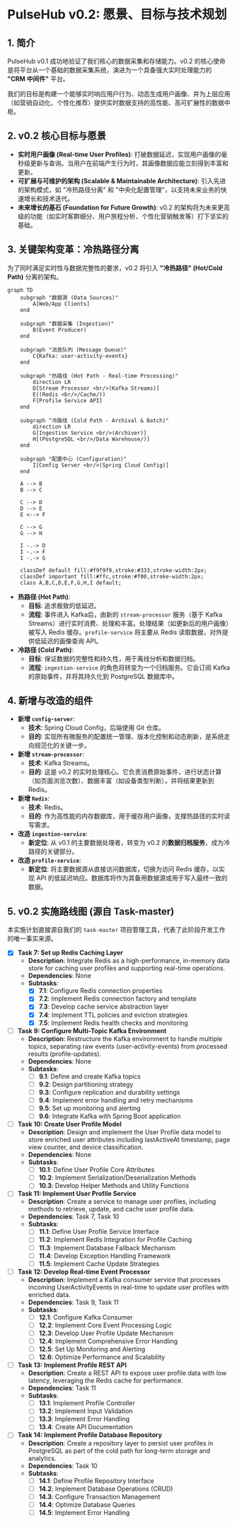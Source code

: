 # PulseHub v0.2: 愿景、目标与技术规划

## 1. 简介

PulseHub v0.1 成功地验证了我们核心的数据采集和存储能力。v0.2 的核心使命是将平台从一个基础的数据采集系统，演进为一个具备强大实时处理能力的 **"CRM 中间件"** 平台。

我们的目标是构建一个能够实时响应用户行为、动态生成用户画像、并为上层应用（如营销自动化、个性化推荐）提供实时数据支持的高性能、高可扩展性的数据中枢。

## 2. v0.2 核心目标与愿景

- **实时用户画像 (Real-time User Profiles)**: 打破数据延迟，实现用户画像的毫秒级更新与查询。当用户在前端产生行为时，其画像数据应能立刻得到丰富和更新。
- **可扩展与可维护的架构 (Scalable & Maintainable Architecture)**: 引入先进的架构模式，如 "冷热路径分离" 和 "中央化配置管理"，以支持未来业务的快速增长和技术迭代。
- **未来增长的基石 (Foundation for Future Growth)**: v0.2 的架构将为未来更高级的功能（如实时客群细分、用户旅程分析、个性化营销触发等）打下坚实的基础。

## 3. 关键架构变革：冷热路径分离

为了同时满足实时性与数据完整性的要求，v0.2 将引入 **"冷热路径" (Hot/Cold Path)** 分离的架构。

```mermaid
graph TD
    subgraph "数据源 (Data Sources)"
        A[Web/App Clients]
    end

    subgraph "数据采集 (Ingestion)"
        B(Event Producer)
    end

    subgraph "消息队列 (Message Queue)"
        C{Kafka: user-activity-events}
    end

    subgraph "热路径 (Hot Path - Real-time Processing)"
        direction LR
        D[Stream Processor <br/>(Kafka Streams)]
        E((Redis <br/>/Cache/))
        F[Profile Service API]
    end

    subgraph "冷路径 (Cold Path - Archival & Batch)"
        direction LR
        G[Ingestion Service <br/>(Archiver)]
        H[(PostgreSQL <br/>/Data Warehouse/)]
    end
    
    subgraph "配置中心 (Configuration)"
        I[Config Server <br/>(Spring Cloud Config)]
    end

    A --> B
    B --> C

    C --> D
    D --> E
    E <--> F

    C --> G
    G --> H

    I -.-> D
    I -.-> F
    I -.-> G

    classDef default fill:#f9f9f9,stroke:#333,stroke-width:2px;
    classDef important fill:#ffc,stroke:#f00,stroke-width:2px;
    class A,B,C,D,E,F,G,H,I default;
```

- **热路径 (Hot Path)**:
  - **目标**: 追求极致的低延迟。
  - **流程**: 事件进入 Kafka后，由新的 `stream-processor` 服务（基于 Kafka Streams）进行实时消费、处理和丰富。处理结果（如更新后的用户画像）被写入 Redis 缓存。`profile-service` 将主要从 Redis 读取数据，对外提供低延迟的画像查询 API。
- **冷路径 (Cold Path)**:
  - **目标**: 保证数据的完整性和持久性，用于离线分析和数据归档。
  - **流程**: `ingestion-service` 的角色将转变为一个归档服务。它会订阅 Kafka 的原始事件，并将其持久化到 PostgreSQL 数据库中。

## 4. 新增与改造的组件

- **新增 `config-server`**:
  - **技术**: Spring Cloud Config，后端使用 Git 仓库。
  - **目的**: 实现所有微服务的配置统一管理、版本化控制和动态刷新，是系统走向规范化的关键一步。
- **新增 `stream-processor`**:
  - **技术**: Kafka Streams。
  - **目的**: 这是 v0.2 的实时处理核心。它负责消费原始事件，进行状态计算（如页面浏览次数）、数据丰富（如设备类型判断），并将结果更新到 Redis。
- **新增 `Redis`**:
  - **技术**: Redis。
  - **目的**: 作为高性能的内存数据库，用于缓存用户画像，支撑热路径的实时读写需求。
- **改造 `ingestion-service`**:
  - **新定位**: 从 v0.1 的主要数据处理者，转变为 v0.2 的**数据归档服务**，成为冷路径的关键部分。
- **改造 `profile-service`**:
  - **新定位**: 将主要数据源从直接访问数据库，切换为访问 Redis 缓存，以实现 API 的低延迟响应。数据库将作为其备用数据源或用于写入最终一致的数据。

## 5. v0.2 实施路线图 (源自 Task-master)

本实施计划直接源自我们的 `task-master` 项目管理工具，代表了此阶段开发工作的唯一事实来源。

- [x] **Task 7: Set up Redis Caching Layer**
  - **Description**: Integrate Redis as a high-performance, in-memory data store for caching user profiles and supporting real-time operations.
  - **Dependencies**: None
  - **Subtasks**:
    - [x] **7.1**: Configure Redis connection properties
    - [x] **7.2**: Implement Redis connection factory and template
    - [x] **7.3**: Develop cache service abstraction layer
    - [x] **7.4**: Implement TTL policies and eviction strategies
    - [x] **7.5**: Implement Redis health checks and monitoring

- [ ] **Task 9: Configure Multi-Topic Kafka Environment**
  - **Description**: Restructure the Kafka environment to handle multiple topics, separating raw events (user-activity-events) from processed results (profile-updates).
  - **Dependencies**: None
  - **Subtasks**:
    - [ ] **9.1**: Define and create Kafka topics
    - [ ] **9.2**: Design partitioning strategy
    - [ ] **9.3**: Configure replication and durability settings
    - [ ] **9.4**: Implement error handling and retry mechanisms
    - [ ] **9.5**: Set up monitoring and alerting
    - [ ] **9.6**: Integrate Kafka with Spring Boot application

- [ ] **Task 10: Create User Profile Model**
  - **Description**: Design and implement the User Profile data model to store enriched user attributes including lastActiveAt timestamp, page view counter, and device classification.
  - **Dependencies**: None
  - **Subtasks**:
    - [ ] **10.1**: Define User Profile Core Attributes
    - [ ] **10.2**: Implement Serialization/Deserialization Methods
    - [ ] **10.3**: Develop Helper Methods and Utility Functions

- [ ] **Task 11: Implement User Profile Service**
  - **Description**: Create a service to manage user profiles, including methods to retrieve, update, and cache user profile data.
  - **Dependencies**: Task 7, Task 10
  - **Subtasks**:
    - [ ] **11.1**: Define User Profile Service Interface
    - [ ] **11.2**: Implement Redis Integration for Profile Caching
    - [ ] **11.3**: Implement Database Fallback Mechanism
    - [ ] **11.4**: Develop Exception Handling Framework
    - [ ] **11.5**: Implement Cache Update Strategies

- [ ] **Task 12: Develop Real-time Event Processor**
  - **Description**: Implement a Kafka consumer service that processes incoming UserActivityEvents in real-time to update user profiles with enriched data.
  - **Dependencies**: Task 9, Task 11
  - **Subtasks**:
    - [ ] **12.1**: Configure Kafka Consumer
    - [ ] **12.2**: Implement Core Event Processing Logic
    - [ ] **12.3**: Develop User Profile Update Mechanism
    - [ ] **12.4**: Implement Comprehensive Error Handling
    - [ ] **12.5**: Set Up Monitoring and Alerting
    - [ ] **12.6**: Optimize Performance and Scalability

- [ ] **Task 13: Implement Profile REST API**
  - **Description**: Create a REST API to expose user profile data with low latency, leveraging the Redis cache for performance.
  - **Dependencies**: Task 11
  - **Subtasks**:
    - [ ] **13.1**: Implement Profile Controller
    - [ ] **13.2**: Implement Input Validation
    - [ ] **13.3**: Implement Error Handling
    - [ ] **13.4**: Create API Documentation

- [ ] **Task 14: Implement Profile Database Repository**
  - **Description**: Create a repository layer to persist user profiles in PostgreSQL as part of the cold path for long-term storage and analytics.
  - **Dependencies**: Task 10
  - **Subtasks**:
    - [ ] **14.1**: Define Profile Repository Interface
    - [ ] **14.2**: Implement Database Operations (CRUD)
    - [ ] **14.3**: Configure Transaction Management
    - [ ] **14.4**: Optimize Database Queries
    - [ ] **14.5**: Implement Error Handling 